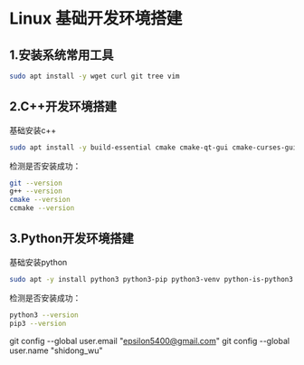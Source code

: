 # Linux 基础开发环境搭建

## 1.安装系统常用工具
```bash
sudo apt install -y wget curl git tree vim
```
## 2.C++开发环境搭建
基础安装c++
```bash
sudo apt install -y build-essential cmake cmake-qt-gui cmake-curses-gui 
```
检测是否安装成功：
```bash
git --version
g++ --version
cmake --version
ccmake --version
```
## 3.Python开发环境搭建
基础安装python
```bash
sudo apt -y install python3 python3-pip python3-venv python-is-python3
```
检测是否安装成功：
```bash
python3 --version
pip3 --version
```

git config --global user.email "epsilon5400@gmail.com"
git config --global user.name "shidong_wu"